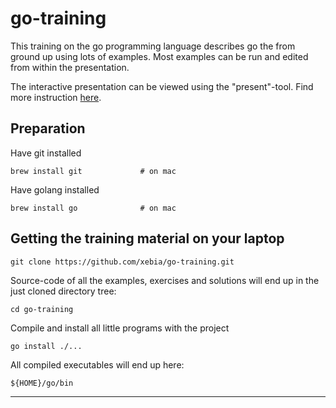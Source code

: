 # go-training

This training on the go programming language describes go the from ground up using lots of examples.
Most examples can be run and edited from within the presentation.

The interactive presentation can be viewed using the "present"-tool. 
Find more instruction [here](https://github.com/xebia/go-training/blob/master/goPresent.md).

## Preparation

Have git installed

    brew install git             # on mac
  
Have golang installed
    
    brew install go              # on mac

## Getting the training material on your laptop

    git clone https://github.com/xebia/go-training.git
    
    
Source-code of all the examples, exercises and solutions will end up in the just cloned directory tree:

    cd go-training

Compile and install all little programs with the project

    go install ./...

All compiled executables will end up here:

    ${HOME}/go/bin

---

